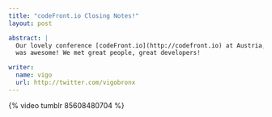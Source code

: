 ```yaml
---
title: "codeFront.io Closing Notes!"
layout: post

abstract: |
  Our lovely conference [codeFront.io](http://codefront.io) at Austria, Europe
  was awesome! We met great people, great developers!

writer:
  name: vigo
  url: http://twitter.com/vigobronx
---
```


{% video tumblr 85608480704 %}
